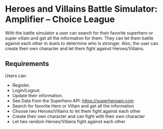 # Heroes and Villains Battle Simulator: Amplifier – Choice League
With the battle simulator a user can search for their favorite superhero or super villain and get all the information for them. They can let them battle against each other in duels to determine who is stronger. Also, the user can create their own character and let them fight against Heroes/Villains.

## Requirements
Users can:
*	Register.
* Login/Logout.
* Update their information.
* See Data from the Superhero API: https://superheroapi.com
*	Search for favorite Hero or Villain and get all the information
*	Choose two Heroes/Villains to let them fight against each other
*	Create their own character and can fight with their own character
*	Let two random Heroes/Villains fight against each other

